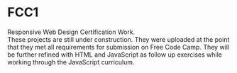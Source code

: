 # FCC1
Responsive Web Design Certification Work. <br>
These projects are still under construction. They were uploaded at the point that they met all requirements for submission on Free Code Camp. They will be further refined with HTML and JavaScript as follow up exercises while working through the JavaScript curriculum.
